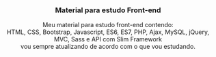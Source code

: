 <h3 align="center">Material para estudo Front-end</h3>

<p align="center">
  Meu material para estudo front-end contendo: <br />
  HTML, CSS, Bootstrap, Javascript, ES6, ES7, PHP, Ajax, MySQL, jQuery, MVC, Sass e API com Slim Framework <br />
  vou sempre atualizando de acordo   com o que vou estudando.
</p>
